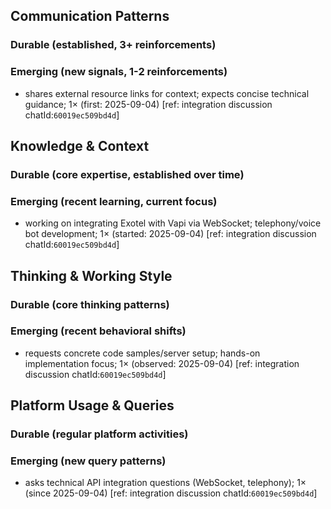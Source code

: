 ## Communication Patterns
### Durable (established, 3+ reinforcements)
### Emerging (new signals, 1-2 reinforcements)
- shares external resource links for context; expects concise technical guidance; 1× (first: 2025-09-04) [ref: integration discussion chatId:`60019ec509bd4d`]

## Knowledge & Context
### Durable (core expertise, established over time)
### Emerging (recent learning, current focus)
- working on integrating Exotel with Vapi via WebSocket; telephony/voice bot development; 1× (started: 2025-09-04) [ref: integration discussion chatId:`60019ec509bd4d`]

## Thinking & Working Style
### Durable (core thinking patterns)
### Emerging (recent behavioral shifts)
- requests concrete code samples/server setup; hands-on implementation focus; 1× (observed: 2025-09-04) [ref: integration discussion chatId:`60019ec509bd4d`]

## Platform Usage & Queries
### Durable (regular platform activities)
### Emerging (new query patterns)
- asks technical API integration questions (WebSocket, telephony); 1× (since 2025-09-04) [ref: integration discussion chatId:`60019ec509bd4d`]